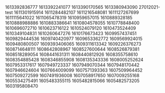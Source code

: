 1613392836777
1613392241077
1613390170565
1613380943090
27012021-test
1611301915914
1611284482107
1611216548081
1611127267699
1611115641022
1611065478319
1610959657015
1610889328185
1610888988886
1610883386641
1610804578055
1610778848400
1610696072710
1610623716122
1610524079120
1610473524409
1610349104831
1610260647276
1610176673423
1609957437451
1609829444536
1609740420977
1609653362772
1609569924015
1609480800507
1609393406065
1609311613342
1609226376273
1608714648111
1608642808967
1608527600644
1608526879381
1608518289054
1608441631311
1608440812926
1608355758610
1608354885428
1608346855908
1608135343336
1608005252624
1607953317617
1607949723337
1607949070344
1607948170442
1607946624604
1607664009099
1607571393363
1607509964452
1607509272599
1607491936008
1607058917650
1607009255168
1605534275491
1605483355115
1605482815066
1605482573205
1603195808470


